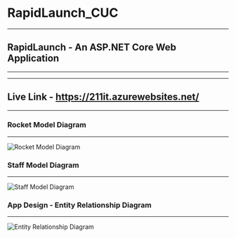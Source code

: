 # RapidLaunch_CUC

-----------------------
## RapidLaunch - An ASP.NET Core Web Application
-----------------------

-----------------------
## Live Link - https://211it.azurewebsites.net/
-----------------------

### Rocket Model Diagram
-----------------------
![Rocket Model Diagram](https://211it.azurewebsites.net/img/RapidLaunch/Rocket%20Diagram%20CW2.png)
                       
### Staff Model Diagram
----------------------- 
![Staff Model Diagram](https://211it.azurewebsites.net/img/RapidLaunch/Staff%20Diagram%20CW2.png)

### App Design - Entity Relationship Diagram
----------------------- 
![Entity Relationship Diagram](https://211it.azurewebsites.net/img/RapidLaunch/Entity%20Relationship%20Diagram.png)

